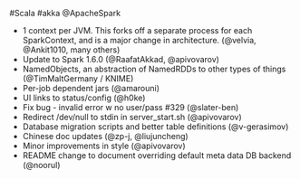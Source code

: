 #Scala #akka @ApacheSpark

* 1 context per JVM.  This forks off a separate process for each SparkContext, and is a major change in architecture.  (@velvia, @Ankit1010, many others)
* Update to Spark 1.6.0 (@RaafatAkkad, @apivovarov)
* NamedObjects, an abstraction of NamedRDDs to other types of things (@TimMaltGermany / KNIME)
* Per-job dependent jars (@amarouni)
* UI links to status/config (@h0ke)
* Fix bug - invalid error w no user/pass #329 (@slater-ben)
* Redirect /dev/null to stdin in server_start.sh (@apivovarov)
* Database migration scripts and better table definitions (@v-gerasimov)
* Chinese doc updates (@zp-j, @liujuncheng)
* Minor improvements in style (@apivovarov)
* README change to document overriding default meta data DB backend (@noorul)
